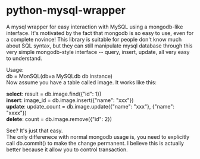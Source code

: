 python-mysql-wrapper
====================
A mysql wrapper for easy interaction with MySQL using a mongodb-like interface. It's motivated by the fact that mongodb is so easy to use, even for a complete novince! This library is suitable for people don't know much about SQL syntax, but they can still manipulate mysql database through this very simple mongodb-style interface -- query, insert, update, all very easy to understand.  

Usage:  
db = MonSQL(db=a MySQLdb db instance)  
Now assume you have a table called image. It works like this:  

**select**: result 			= db.image.find({"id": 1})  
**insert**: image_id 		= db.image.insert({"name": "xxx"})  
**update**: update_count    = db.image.update({"name": "xxx"}, {"name": "xxxx"})  
**delete**: count 			= db.image.remove({"id": 2})  

See? It's just that easy.   
The only differenece with normal mongodb usage is, you need to explicitly call db.commit() to make the change permanent. I believe this is actually better because it allow you to control transaction.   
